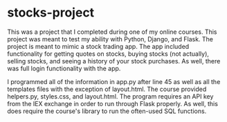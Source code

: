 # stocks-project

This was a project that I completed during one of my online courses. This project was meant to test my ability with Python, Django, and Flask.  The project is meant to mimic a stock trading app.  The app included functionality for getting quotes on stocks, buying stocks (not actually), selling stocks, and seeing a history of your stock purchases.  As well, there was full login functionality with the app.

I programmed all of the information in app.py after line 45 as well as all the templates files with the exception of layout.html.  The course provided helpers.py, styles.css, and layout.html.  The program requires an API key from the IEX exchange in order to run through Flask properly.  As well, this does require the course's library to run the often-used SQL functions.


